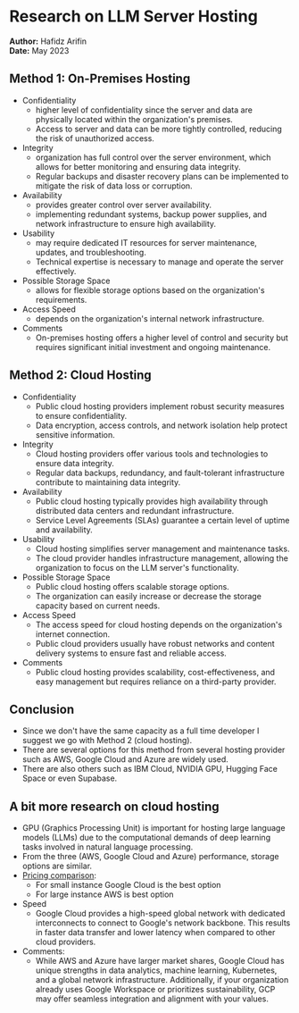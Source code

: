 # Research on LLM Server Hosting
**Author:** Hafidz Arifin  
**Date:** May 2023

## Method 1: On-Premises Hosting
* Confidentiality
    * higher level of confidentiality since the server and data are physically located within the organization's premises.
    * Access to server and data can be more tightly controlled, reducing the risk of unauthorized access.
* Integrity
    * organization has full control over the server environment, which allows for better monitoring and ensuring data integrity.
    * Regular backups and disaster recovery plans can be implemented to mitigate the risk of data loss or corruption.
* Availability
    * provides greater control over server availability.
    * implementing redundant systems, backup power supplies, and network infrastructure to ensure high availability.
* Usability
    * may require dedicated IT resources for server maintenance, updates, and troubleshooting.
    * Technical expertise is necessary to manage and operate the server effectively.
* Possible Storage Space
    * allows for flexible storage options based on the organization's requirements.
* Access Speed
    * depends on the organization's internal network infrastructure.
* Comments
    * On-premises hosting offers a higher level of control and security but requires significant initial investment and ongoing maintenance.

## Method 2: Cloud Hosting
* Confidentiality
    * Public cloud hosting providers implement robust security measures to ensure confidentiality.
    * Data encryption, access controls, and network isolation help protect sensitive information.
* Integrity
    * Cloud hosting providers offer various tools and technologies to ensure data integrity.
    * Regular data backups, redundancy, and fault-tolerant infrastructure contribute to maintaining data integrity.
* Availability
    * Public cloud hosting typically provides high availability through distributed data centers and redundant infrastructure.
    * Service Level Agreements (SLAs) guarantee a certain level of uptime and availability.
* Usability
    * Cloud hosting simplifies server management and maintenance tasks.
    * The cloud provider handles infrastructure management, allowing the organization to focus on the LLM server's functionality.
* Possible Storage Space
    * Public cloud hosting offers scalable storage options.
    * The organization can easily increase or decrease the storage capacity based on current needs.
* Access Speed
    * The access speed for cloud hosting depends on the organization's internet connection.
    * Public cloud providers usually have robust networks and content delivery systems to ensure fast and reliable access.
* Comments
    * Public cloud hosting provides scalability, cost-effectiveness, and easy management but requires reliance on a third-party provider.

## Conclusion
* Since we don't have the same capacity as a full time developer I suggest we go with Method 2 (cloud hosting). 
* There are several options for this method from several hosting provider such as AWS, Google Cloud and Azure are widely used. 
* There are also others such as IBM Cloud, NVIDIA GPU, Hugging Face Space or even Supabase.
  

## A bit more research on cloud hosting
* GPU (Graphics Processing Unit) is important for hosting large language models (LLMs) due to the computational demands of deep learning tasks involved in natural language processing.
* From the three (AWS, Google Cloud and Azure) performance, storage options are similar.  
* [Pricing comparison](https://intellipaat.com/blog/aws-vs-azure-vs-google-cloud/?US):
  * For small instance Google Cloud is the best option
  * For large instance AWS is best option
* Speed
  * Google Cloud provides a high-speed global network with dedicated interconnects to connect to Google's network backbone. This results in faster data transfer and lower latency when compared to other cloud providers.
* Comments:
  * While AWS and Azure have larger market shares, Google Cloud has unique strengths in data analytics, machine learning, Kubernetes, and a global network infrastructure. Additionally, if your organization already uses Google Workspace or prioritizes sustainability, GCP may offer seamless integration and alignment with your values. 